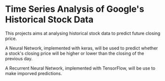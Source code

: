 # Time Series Analysis of Google's Historical Stock Data

This projects aims at analysing historical stock data to predict future closing price.

A Neural Network, implemented with keras, will be used to predict whether a stock's closing price will be higher or lower than the closing of the previous day.

A Recurrent Neural Network, implemented with TensorFlow, will be use to make imporved predictions. 